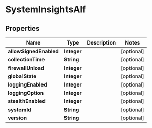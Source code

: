 
# SystemInsightsAlf

## Properties
Name | Type | Description | Notes
------------ | ------------- | ------------- | -------------
**allowSignedEnabled** | **Integer** |  |  [optional]
**collectionTime** | **String** |  |  [optional]
**firewallUnload** | **Integer** |  |  [optional]
**globalState** | **Integer** |  |  [optional]
**loggingEnabled** | **Integer** |  |  [optional]
**loggingOption** | **Integer** |  |  [optional]
**stealthEnabled** | **Integer** |  |  [optional]
**systemId** | **String** |  |  [optional]
**version** | **String** |  |  [optional]



